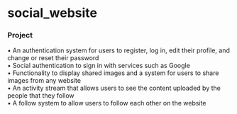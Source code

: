 # social_website

### Project
• An authentication system for users to register, log in, edit their profile, and change or reset 
their password   
• Social authentication to sign in with services such as Google   
• Functionality to display shared images and a system for users to share images from any website   
• An activity stream that allows users to see the content uploaded by the people that they follow   
• A follow system to allow users to follow each other on the website   
